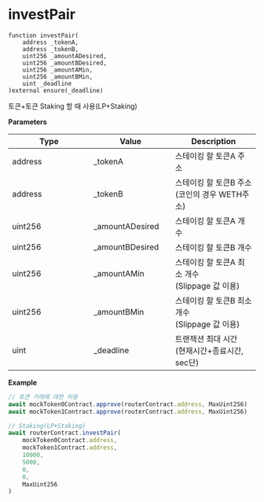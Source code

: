 # investPair

```solidity
function investPair(
    address _tokenA,
    address _tokenB,
    uint256 _amountADesired,
    uint256 _amountBDesired, 
    uint256 _amountAMin, 
    uint256 _amountBMin,
    uint _deadline
)external ensure(_deadline)
```



토큰+토큰 Staking 할 때 사용(LP+Staking)



**Parameters**

<table><thead><tr><th width="150">Type</th><th width="150">Value</th><th>Description</th></tr></thead><tbody><tr><td>address</td><td>_tokenA</td><td>스테이킹 할 토큰A 주소</td></tr><tr><td>address</td><td>_tokenB</td><td>스테이킹 할 토큰B 주소<br>(코인의 경우 WETH주소)</td></tr><tr><td>uint256</td><td>_amountADesired</td><td>스테이킹 할 토큰A 개수</td></tr><tr><td>uint256</td><td>_amountBDesired</td><td>스테이킹 할 토큰B 개수 </td></tr><tr><td>uint256</td><td>_amountAMin</td><td>스테이킹 할 토큰A 최소 개수<br>(Slippage 값 이용)</td></tr><tr><td>uint256</td><td>_amountBMin</td><td>스테이킹 할 토큰B 최소 개수<br>(Slippage 값 이용)</td></tr><tr><td>uint </td><td>_deadline</td><td>트랜잭션 최대 시간<br>(현재시간+종료시간, sec단)</td></tr></tbody></table>



**Example**

```javascript
// 토큰 거래에 대한 허용
await mockToken0Contract.approve(routerContract.address, MaxUint256)
await mockToken1Contract.approve(routerContract.address, MaxUint256)

// Staking(LP+Staking)
await routerContract.investPair(
    mockToken0Contract.address,
    mockToken1Contract.address,
    10000,
    5000,
    0,
    0,
    MaxUint256
)
```




